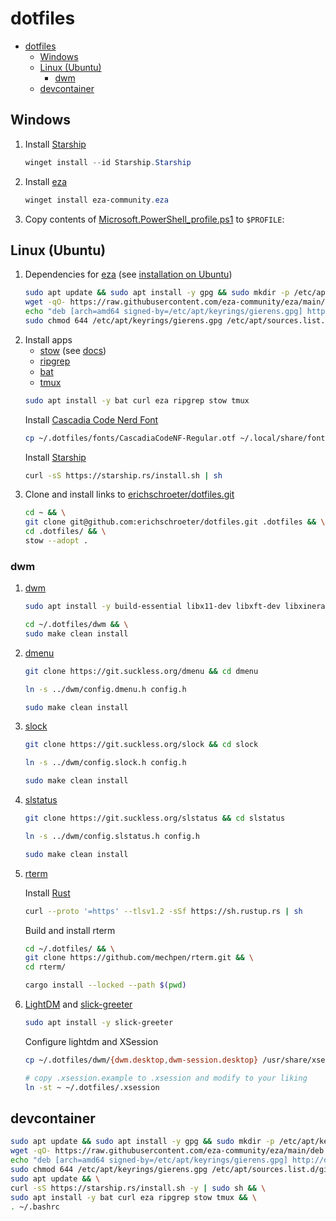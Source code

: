 # dotfiles
- [dotfiles](#dotfiles)
  - [Windows](#windows)
  - [Linux (Ubuntu)](#linux-ubuntu)
    - [dwm](#dwm)
  - [devcontainer](#devcontainer)

## Windows

1. Install [Starship](https://starship.rs/guide/#%F0%9F%9A%80-installation)
    ```powershell
    winget install --id Starship.Starship
    ```
1. Install [eza](https://github.com/eza-community/eza)
   ```powershell
   winget install eza-community.eza
   ```
1. Copy contents of [Microsoft.PowerShell_profile.ps1](./PowerShell/Microsoft.PowerShell_profile.ps1) to `$PROFILE`:

## Linux (Ubuntu)

1. Dependencies for [eza](https://github.com/eza-community/eza) (see [installation on Ubuntu](https://github.com/eza-community/eza/blob/main/INSTALL.md#debian-and-ubuntu))
    ```bash
    sudo apt update && sudo apt install -y gpg && sudo mkdir -p /etc/apt/keyrings && \
    wget -qO- https://raw.githubusercontent.com/eza-community/eza/main/deb.asc | sudo gpg --dearmor -o /etc/apt/keyrings/gierens.gpg && \
    echo "deb [arch=amd64 signed-by=/etc/apt/keyrings/gierens.gpg] http://deb.gierens.de stable main" | sudo tee /etc/apt/sources.list.d/gierens.list && \
    sudo chmod 644 /etc/apt/keyrings/gierens.gpg /etc/apt/sources.list.d/gierens.list
    ```
1. Install apps
    - [stow](https://www.gnu.org/software/stow/) (see [docs](https://www.gnu.org/software/stow/manual/stow.html))
    - [ripgrep](https://github.com/BurntSushi/ripgrep)
    - [bat](https://github.com/sharkdp/bat)
    - [tmux](https://github.com/tmux/tmux/wiki)
    ```bash
    sudo apt install -y bat curl eza ripgrep stow tmux
    ```
    Install [Cascadia Code Nerd Font](https://github.com/microsoft/cascadia-code)
    ```bash
    cp ~/.dotfiles/fonts/CascadiaCodeNF-Regular.otf ~/.local/share/fonts/
    ```
    Install [Starship](https://starship.rs/guide/#%F0%9F%9A%80-installation)
    ```bash
    curl -sS https://starship.rs/install.sh | sh
    ```
1. Clone and install links to [erichschroeter/dotfiles.git](https://github.com/erichschroeter/dotfiles)
    ```bash
    cd ~ && \
    git clone git@github.com:erichschroeter/dotfiles.git .dotfiles && \
    cd .dotfiles/ && \
    stow --adopt .
    ```

### dwm
1. [dwm](https://dwm.suckless.org/)
    ```bash
    sudo apt install -y build-essential libx11-dev libxft-dev libxinerama-dev libxrandr-dev xclip
    ```
    ```bash
    cd ~/.dotfiles/dwm && \
    sudo make clean install
    ```
1. [dmenu](https://tools.suckless.org/dmenu/)
    ```bash
    git clone https://git.suckless.org/dmenu && cd dmenu
    ```
    ```bash
    ln -s ../dwm/config.dmenu.h config.h
    ```
    ```bash
    sudo make clean install
    ```
1. [slock](https://tools.suckless.org/slock/)
    ```bash
    git clone https://git.suckless.org/slock && cd slock
    ```
    ```bash
    ln -s ../dwm/config.slock.h config.h
    ```
    ```bash
    sudo make clean install
    ```
1. [slstatus](https://tools.suckless.org/slstatus/)
    ```bash
    git clone https://git.suckless.org/slstatus && cd slstatus
    ```
    ```bash
    ln -s ../dwm/config.slstatus.h config.h
    ```
    ```bash
    sudo make clean install
    ```
1. [rterm](https://github.com/mechpen/rterm)

    Install [Rust](https://www.rust-lang.org/tools/install)
    ```bash
    curl --proto '=https' --tlsv1.2 -sSf https://sh.rustup.rs | sh
    ```
    Build and install rterm
    ```bash
    cd ~/.dotfiles/ && \
    git clone https://github.com/mechpen/rterm.git && \
    cd rterm/
    ```
    ```bash
    cargo install --locked --path $(pwd)
    ```
1. [LightDM](https://github.com/canonical/lightdm) and [slick-greeter](https://github.com/linuxmint/slick-greeter)
    ```bash
    sudo apt install -y slick-greeter
    ```
    Configure lightdm and XSession
    ```bash
    cp ~/.dotfiles/dwm/{dwm.desktop,dwm-session.desktop} /usr/share/xsessions/
    ```
    ```bash
    # copy .xsession.example to .xsession and modify to your liking
    ln -st ~ ~/.dotfiles/.xsession
    ```
## devcontainer

```bash
sudo apt update && sudo apt install -y gpg && sudo mkdir -p /etc/apt/keyrings && \
wget -qO- https://raw.githubusercontent.com/eza-community/eza/main/deb.asc | sudo gpg --dearmor -o /etc/apt/keyrings/gierens.gpg && \
echo "deb [arch=amd64 signed-by=/etc/apt/keyrings/gierens.gpg] http://deb.gierens.de stable main" | sudo tee /etc/apt/sources.list.d/gierens.list && \
sudo chmod 644 /etc/apt/keyrings/gierens.gpg /etc/apt/sources.list.d/gierens.list && \
sudo apt update && \
curl -sS https://starship.rs/install.sh -y | sudo sh && \
sudo apt install -y bat curl eza ripgrep stow tmux && \
. ~/.bashrc
```
